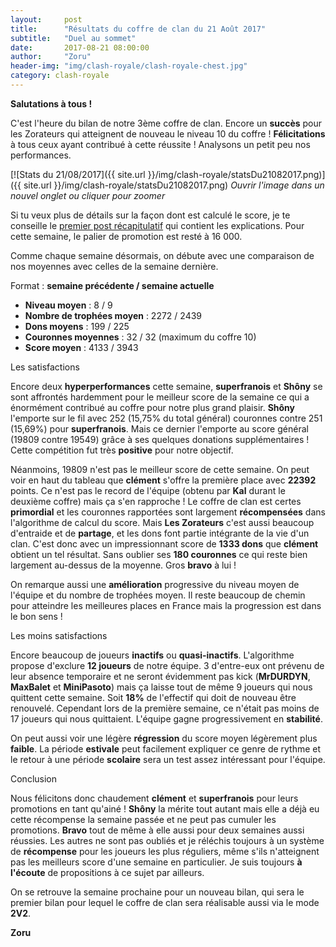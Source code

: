 ```yaml
---
layout:     post
title:      "Résultats du coffre de clan du 21 Août 2017"
subtitle:   "Duel au sommet"
date:       2017-08-21 08:00:00
author:     "Zoru"
header-img: "img/clash-royale/clash-royale-chest.jpg"
category: clash-royale
---
```


<p><b>Salutations à tous !</b></p>

<p>C'est l'heure du bilan de notre 3ème coffre de clan. Encore un <b>succès</b> pour les Zorateurs qui atteignent de nouveau le niveau 10 du coffre ! <b>Félicitations</b> à tous ceux ayant contribué à cette réussite ! Analysons un petit peu nos performances.</p>

[![Stats du 21/08/2017]({{ site.url }}/img/clash-royale/statsDu21082017.png)]({{ site.url }}/img/clash-royale/statsDu21082017.png)
<i>Ouvrir l'image dans un nouvel onglet ou cliquer pour zoomer</i>

<p>Si tu veux plus de détails sur la façon dont est calculé le score, je te conseille le <a href="{{ "/clash-royale/2017/08/07/chestresults/" | prepend: site.baseurl }}" target="_blank">premier post récapitulatif</a> qui contient les explications. Pour cette semaine, le palier de promotion est resté à 16 000.</p>

<p>Comme chaque semaine désormais, on débute avec une comparaison de nos moyennes avec celles de la semaine dernière.</p>

<p>Format : <b>semaine précédente / semaine actuelle</b></p>
<ul>
	<li><b>Niveau moyen</b> : 8 / 9 </li>
	<li><b>Nombre de trophées moyen</b> : 2272 / 2439</li>
	<li><b>Dons moyens</b> : 199 / 225</li>
	<li><b>Couronnes moyennes</b> : 32 / 32 (maximum du coffre 10)</li>
	<li><b>Score moyen</b> : 4133 / 3943 </li>
</ul>

<p><span class="post-title">Les satisfactions</span></p>

<p>Encore deux <b>hyperperformances</b> cette semaine, <b>superfranois</b> et <b>Shôny</b> se sont affrontés hardemment pour le meilleur score de la semaine ce qui a énormément contribué au coffre pour notre plus grand plaisir. <b>Shôny</b> l'emporte sur le fil avec 252 (15,75% du total général) couronnes contre 251 (15,69%) pour <b>superfranois</b>. Mais ce dernier l'emporte au score général (19809 contre 19549) grâce à ses quelques donations supplémentaires ! Cette compétition fut très <b>positive</b> pour notre objectif.</p>

<p>Néanmoins, 19809 n'est pas le meilleur score de cette semaine. On peut voir en haut du tableau que <b>clément</b> s'offre la première place avec <b>22392</b> points. Ce n'est pas le record de l'équipe (obtenu par <b>Kal</b> durant le deuxième coffre) mais ça s'en rapproche ! Le coffre de clan est certes <b>primordial</b> et les couronnes rapportées sont largement <b>récompensées</b> dans l'algorithme de calcul du score. Mais <b>Les Zorateurs</b> c'est aussi beaucoup d'entraide et de <b>partage</b>, et les dons font partie intégrante de la vie d'un clan. C'est donc avec un impressionnant score de <b>1333 dons</b> que <b>clément</b> obtient un tel résultat. Sans oublier ses <b>180 couronnes</b> ce qui reste bien largement au-dessus de la moyenne. Gros <b>bravo</b> à lui !</p>

<p>On remarque aussi une <b>amélioration</b> progressive du niveau moyen de l'équipe et du nombre de trophées moyen. Il reste beaucoup de chemin pour atteindre les meilleures places en France mais la progression est dans le bon sens !</p>

<p><span class="post-title">Les moins satisfactions</span></p>

<p>Encore beaucoup de joueurs <b>inactifs</b> ou <b>quasi-inactifs</b>. L'algorithme propose d'exclure <b>12 joueurs</b> de notre équipe. 3 d'entre-eux ont prévenu de leur absence temporaire et ne seront évidemment pas kick (<b>MrDURDYN</b>, <b>MaxBalet</b> et <b>MiniPasoto</b>) mais ça laisse tout de même 9 joueurs qui nous quittent cette semaine. Soit <b>18%</b> de l'effectif qui doit de nouveau être renouvelé. Cependant lors de la première semaine, ce n'était pas moins de 17 joueurs qui nous quittaient. L'équipe gagne progressivement en <b>stabilité</b>. </p>

<p>On peut aussi voir une légère <b>régression</b> du score moyen légèrement plus <b>faible</b>. La période <b>estivale</b> peut facilement expliquer ce genre de rythme et le retour à une période <b>scolaire</b> sera un test assez intéressant pour l'équipe.</p>

<p><span class="post-title">Conclusion</span></p>

<p>Nous félicitons donc chaudement <b>clément</b> et <b>superfranois</b> pour leurs promotions en tant qu'ainé ! <b>Shôny</b> la mérite tout autant mais elle a déjà eu cette récompense la semaine passée et ne peut pas cumuler les promotions. <b>Bravo</b> tout de même à elle aussi pour deux semaines aussi réussies. Les autres ne sont pas oubliés et je réléchis toujours à un système de <b>récompense</b> pour les joueurs les plus réguliers, même s'ils n'atteignent pas les meilleurs score d'une semaine en particulier. Je suis toujours <b>à l'écoute</b> de propositions à ce sujet par ailleurs.</p>

<p>On se retrouve la semaine prochaine pour un nouveau bilan, qui sera le premier bilan pour lequel le coffre de clan sera réalisable aussi via le mode <b>2V2</b>.</p>

<p><b>Zoru</b></p>